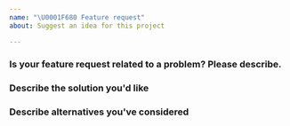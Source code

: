 ```yaml
---
name: "\U0001F680 Feature request"
about: Suggest an idea for this project

---
```


<!--
Thank you for suggesting an idea to make HumHub better.

Please fill in as much of the template below as you can.
-->


### Is your feature request related to a problem? Please describe.

### Describe the solution you'd like

### Describe alternatives you've considered

